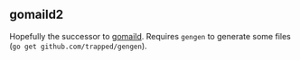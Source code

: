 gomaild2
--------
Hopefully the successor to [gomaild](https://github.com/trapped/gomaild).
Requires `gengen` to generate some files (`go get github.com/trapped/gengen`).